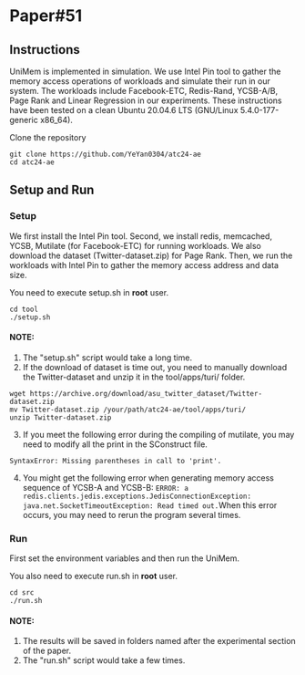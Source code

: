 # Paper#51

## Instructions
UniMem is implemented in simulation. We use Intel Pin tool to gather the memory access operations of workloads and simulate their run in our system. The workloads include Facebook-ETC, Redis-Rand, YCSB-A/B, Page Rank and Linear Regression in our experiments. These instructions have been tested on a clean Ubuntu 20.04.6 LTS (GNU/Linux 5.4.0-177-generic x86_64).

Clone the repository
```
git clone https://github.com/YeYan0304/atc24-ae
cd atc24-ae
```

## Setup and Run
### Setup
We first install the Intel Pin tool. Second, we install redis, memcached, YCSB, Mutilate (for Facebook-ETC) for running workloads. We also download the dataset (Twitter-dataset.zip) for Page Rank. Then, we run the workloads with Intel Pin to gather the memory access address and data size.

You need to execute setup.sh in **root** user.

```
cd tool
./setup.sh
```

#### NOTE: 

1. The "setup.sh" script would take a long time.
2. If the download of dataset is time out, you need to manually download the Twitter-dataset and unzip it in the tool/apps/turi/ folder.
```
wget https://archive.org/download/asu_twitter_dataset/Twitter-dataset.zip
mv Twitter-dataset.zip /your/path/atc24-ae/tool/apps/turi/
unzip Twitter-dataset.zip
```
3. If you meet the following error during the compiling of mutilate, you may need to modify all the print in the SConstruct file.
```
SyntaxError: Missing parentheses in call to 'print'.
```
4. You might get the following error when generating memory access sequence of YCSB-A and YCSB-B: `ERROR: a redis.clients.jedis.exceptions.JedisConnectionException: java.net.SocketTimeoutException: Read timed out.`When this error occurs, you may need to rerun the program several times.

### Run
First set the environment variables and then run the UniMem.

You also need to execute run.sh in **root** user.
```
cd src
./run.sh
```

#### NOTE: 

1. The results will be saved in folders named after the experimental section of the paper.
2. The "run.sh" script would take a few times.
